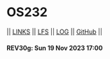 # OS232

|| [LINKS](LINKS/) || [LFS](LFS/) || [LOG](TXT/mylog.txt) || [GitHub](https://github.com/yforku/os232/) ||

#### REV30g: Sun 19 Nov 2023 17:00
